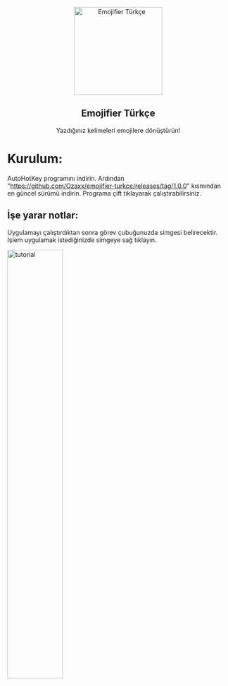 <p align="center">
 <img width="200px" src="https://res.cloudinary.com/happyclown/image/upload/v1625765675/removal.ai__tmp-60e73711796aa_sbdgok.png" align="center" alt="Emojifier Türkçe" />
 <h2 align="center">Emojifier Türkçe</h2>
 <p align="center">Yazdığınız kelimeleri emojilere dönüştürün!</p>

# Kurulum:
AutoHotKey programını indirin.
Ardından "https://github.com/Ozaxx/emojifier-turkce/releases/tag/1.0.0" kısmından en güncel sürümü indirin.
Programa çift tıklayarak çalıştırabilirsiniz.

## İşe yarar notlar:
Uygulamayı çalıştırdıktan sonra görev çubuğunuzda simgesi belirecektir.
İşlem uygulamak istediğinizde simgeye sağ tıklayın.

<img src="https://i.imgur.com/QmNzFyA.gif" alt="tutorial" width="50%">

